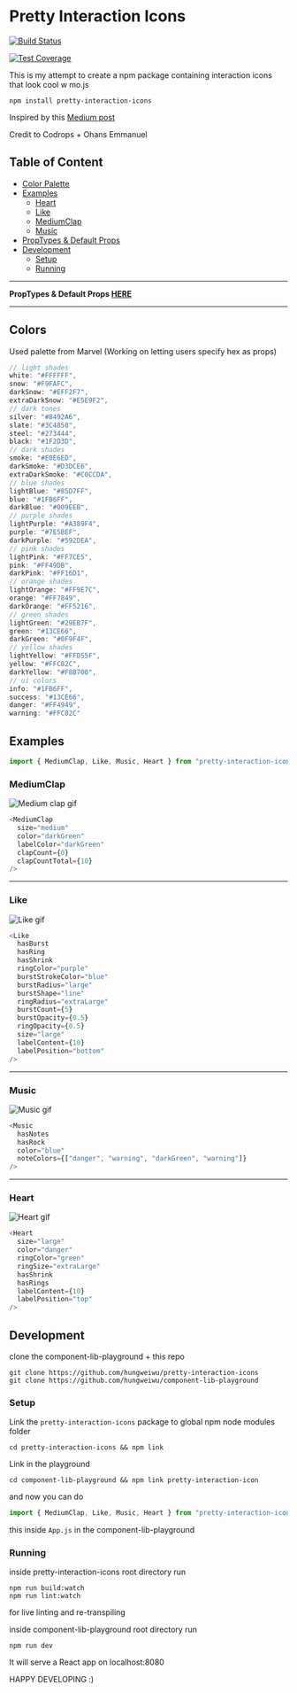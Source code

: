 # Pretty Interaction Icons

[![Build Status](https://travis-ci.org/wuweiweiwu/pretty-interaction-icons.svg?branch=master)](https://travis-ci.org/wuweiweiwu/pretty-interaction-icons)

[![Test Coverage](https://api.codeclimate.com/v1/badges/985d64669476fe4ab7bd/test_coverage)](https://codeclimate.com/github/wuweiweiwu/pretty-interaction-icons/test_coverage)

This is my attempt to create a npm package containing interaction icons that look cool w mo.js

```
npm install pretty-interaction-icons
```

Inspired by this [Medium post](https://medium.freecodecamp.org/how-i-re-built-the-medium-clap-effect-and-what-i-got-out-of-the-experiment-991672995fdf?source=user_profile---------6----------------)

Credit to Codrops + Ohans Emmanuel

## Table of Content

* [Color Palette](#colors)
* [Examples](#examples)
  * [Heart](#heart)
  * [Like](#like)
  * [MediumClap](#mediumclap)
  * [Music](#music)
* [PropTypes & Default Props](http://theweiweiwu.com/pretty-interaction-icons/)
* [Development](#development)
  * [Setup](#setup)
  * [Running](#running)

---

**PropTypes & Default Props [HERE](http://theweiweiwu.com/pretty-interaction-icons/)**

---

## Colors

Used palette from Marvel (Working on letting users specify hex as props)

```javascript
// light shades
white: "#FFFFFF",
snow: "#F9FAFC",
darkSnow: "#EFF2F7",
extraDarkSnow: "#E5E9F2",
// dark tones
silver: "#8492A6",
slate: "#3C4858",
steel: "#273444",
black: "#1F2D3D",
// dark shades
smoke: "#E0E6ED",
darkSmoke: "#D3DCE6",
extraDarkSmoke: "#C0CCDA",
// blue shades
lightBlue: "#85D7FF",
blue: "#1FB6FF",
darkBlue: "#009EEB",
// purple shades
lightPurple: "#A389F4",
purple: "#7E5BEF",
darkPurple: "#592DEA",
// pink shades
lightPink: "#FF7CE5",
pink: "#FF49DB",
darkPink: "#FF16D1",
// orange shades
lightOrange: "#FF9E7C",
orange: "#FF7849",
darkOrange: "#FF5216",
// green shades
lightGreen: "#29EB7F",
green: "#13CE66",
darkGreen: "#0F9F4F",
// yellow shades
lightYellow: "#FFD55F",
yellow: "#FFC82C",
darkYellow: "#F8B700",
// ui colors
info: "#1FB6FF",
success: "#13CE66",
danger: "#FF4949",
warning: "#FFC82C"
```

## Examples

```javascript
import { MediumClap, Like, Music, Heart } from "pretty-interaction-icons";
```

### MediumClap

![Medium clap gif](https://media.giphy.com/media/3o751ZwhxQSz8SS46c/giphy.gif)

```javascript
<MediumClap
  size="medium"
  color="darkGreen"
  labelColor="darkGreen"
  clapCount={0}
  clapCountTotal={10}
/>
```

---

### Like

![Like gif](https://media.giphy.com/media/3o75245682ipTVU2fC/giphy.gif)

```javascript
<Like
  hasBurst
  hasRing
  hasShrink
  ringColor="purple"
  burstStrokeColor="blue"
  burstRadius="large"
  burstShape="line"
  ringRadius="extraLarge"
  burstCount={5}
  burstOpacity={0.5}
  ringOpacity={0.5}
  size="large"
  labelContent={10}
  labelPosition="bottom"
/>
```

---

### Music

![Music gif](https://media.giphy.com/media/3o7525GciGyEel2cuc/giphy.gif)

```javascript
<Music
  hasNotes
  hasRock
  color="blue"
  noteColors={["danger", "warning", "darkGreen", "warning"]}
/>
```

---

### Heart

![Heart gif](https://media.giphy.com/media/3o751T2NAs8tDPu59u/giphy.gif)

```javascript
<Heart
  size="large"
  color="danger"
  ringColor="green"
  ringSize="extraLarge"
  hasShrink
  hasRings
  labelContent={10}
  labelPosition="top"
/>
```

## Development

clone the component-lib-playground + this repo

```
git clone https://github.com/hungweiwu/pretty-interaction-icons
git clone https://github.com/hungweiwu/component-lib-playground
```

### Setup

Link the `pretty-interaction-icons` package to global npm node modules folder

```
cd pretty-interaction-icons && npm link
```

Link in the playground

```
cd component-lib-playground && npm link pretty-interaction-icon
```

and now you can do

```javascript
import { MediumClap, Like, Music, Heart } from "pretty-interaction-icons";
```

this inside `App.js` in the component-lib-playground

### Running

inside pretty-interaction-icons root directory run

```
npm run build:watch
npm run lint:watch
```

for live linting and re-transpiling

inside component-lib-playground root directory run

```
npm run dev
```

It will serve a React app on localhost:8080

HAPPY DEVELOPING :)
